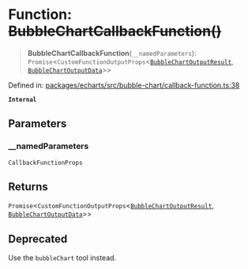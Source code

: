 # Function: ~~BubbleChartCallbackFunction()~~

> **BubbleChartCallbackFunction**(`__namedParameters`): `Promise`\<`CustomFunctionOutputProps`\<[`BubbleChartOutputResult`](../type-aliases/BubbleChartOutputResult.md), [`BubbleChartOutputData`](../type-aliases/BubbleChartOutputData.md)\>\>

Defined in: [packages/echarts/src/bubble-chart/callback-function.ts:38](https://github.com/GeoDaCenter/openassistant/blob/522ecb744b2b3ea1ecebec02c21c19736abe51ae/packages/echarts/src/bubble-chart/callback-function.ts#L38)

**`Internal`**

## Parameters

### \_\_namedParameters

`CallbackFunctionProps`

## Returns

`Promise`\<`CustomFunctionOutputProps`\<[`BubbleChartOutputResult`](../type-aliases/BubbleChartOutputResult.md), [`BubbleChartOutputData`](../type-aliases/BubbleChartOutputData.md)\>\>

## Deprecated

Use the `bubbleChart` tool instead.
